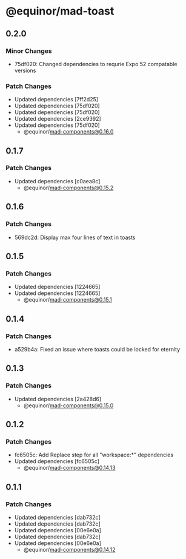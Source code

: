 # @equinor/mad-toast

## 0.2.0

### Minor Changes

-   75df020: Changed dependencies to requrie Expo 52 compatable versions

### Patch Changes

-   Updated dependencies [7ff2d25]
-   Updated dependencies [75df020]
-   Updated dependencies [75df020]
-   Updated dependencies [2ce9392]
-   Updated dependencies [75df020]
    -   @equinor/mad-components@0.16.0

## 0.1.7

### Patch Changes

-   Updated dependencies [c0aea8c]
    -   @equinor/mad-components@0.15.2

## 0.1.6

### Patch Changes

-   569dc2d: Display max four lines of text in toasts

## 0.1.5

### Patch Changes

-   Updated dependencies [1224665]
-   Updated dependencies [1224665]
    -   @equinor/mad-components@0.15.1

## 0.1.4

### Patch Changes

-   a529b4a: Fixed an issue where toasts could be locked for eternity

## 0.1.3

### Patch Changes

-   Updated dependencies [2a428d6]
    -   @equinor/mad-components@0.15.0

## 0.1.2

### Patch Changes

-   fc6505c: Add Replace step for all "workspace:\*" dependencies
-   Updated dependencies [fc6505c]
    -   @equinor/mad-components@0.14.13

## 0.1.1

### Patch Changes

-   Updated dependencies [dab732c]
-   Updated dependencies [dab732c]
-   Updated dependencies [00e6e0a]
-   Updated dependencies [dab732c]
-   Updated dependencies [00e6e0a]
    -   @equinor/mad-components@0.14.12
